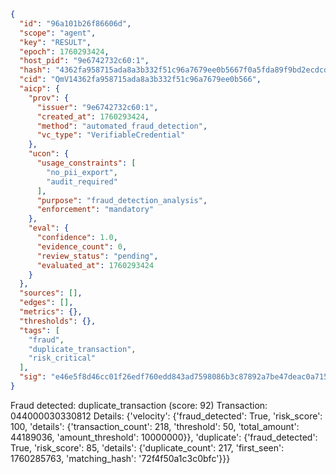 ```json
{
  "id": "96a101b26f86606d",
  "scope": "agent",
  "key": "RESULT",
  "epoch": 1760293424,
  "host_pid": "9e6742732c60:1",
  "hash": "4362fa958715ada8a3b332f51c96a7679ee0b5667f0a5fda89f9bd2ecdcd4813",
  "cid": "QmV14362fa958715ada8a3b332f51c96a7679ee0b566",
  "aicp": {
    "prov": {
      "issuer": "9e6742732c60:1",
      "created_at": 1760293424,
      "method": "automated_fraud_detection",
      "vc_type": "VerifiableCredential"
    },
    "ucon": {
      "usage_constraints": [
        "no_pii_export",
        "audit_required"
      ],
      "purpose": "fraud_detection_analysis",
      "enforcement": "mandatory"
    },
    "eval": {
      "confidence": 1.0,
      "evidence_count": 0,
      "review_status": "pending",
      "evaluated_at": 1760293424
    }
  },
  "sources": [],
  "edges": [],
  "metrics": {},
  "thresholds": {},
  "tags": [
    "fraud",
    "duplicate_transaction",
    "risk_critical"
  ],
  "sig": "e46e5f8d46cc01f26edf760edd843ad7598086b3c87892a7be47deac0a715c3a"
}
```

Fraud detected: duplicate_transaction (score: 92)
Transaction: 044000030330812
Details: {'velocity': {'fraud_detected': True, 'risk_score': 100, 'details': {'transaction_count': 218, 'threshold': 50, 'total_amount': 44189036, 'amount_threshold': 10000000}}, 'duplicate': {'fraud_detected': True, 'risk_score': 85, 'details': {'duplicate_count': 217, 'first_seen': 1760285763, 'matching_hash': '72f4f50a1c3c0bfc'}}}